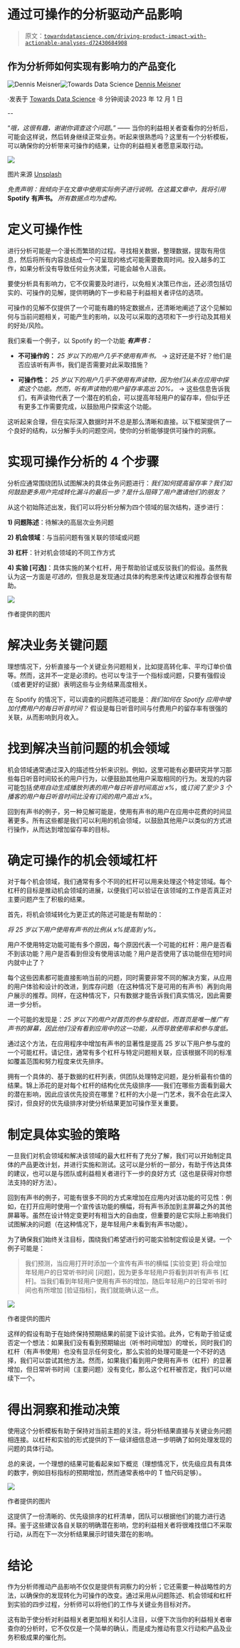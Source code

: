 # 通过可操作的分析驱动产品影响

> 原文：[`towardsdatascience.com/driving-product-impact-with-actionable-analyses-d72430684908`](https://towardsdatascience.com/driving-product-impact-with-actionable-analyses-d72430684908)

## **作为分析师如何实现有影响力的产品变化**

[](https://medium.com/@meisnerden?source=post_page-----d72430684908--------------------------------)![Dennis Meisner](https://medium.com/@meisnerden?source=post_page-----d72430684908--------------------------------)[](https://towardsdatascience.com/?source=post_page-----d72430684908--------------------------------)![Towards Data Science](https://towardsdatascience.com/?source=post_page-----d72430684908--------------------------------) [Dennis Meisner](https://medium.com/@meisnerden?source=post_page-----d72430684908--------------------------------)

·发表于 [Towards Data Science](https://towardsdatascience.com/?source=post_page-----d72430684908--------------------------------) ·8 分钟阅读·2023 年 12 月 1 日

--

“*哦，这很有趣，谢谢你调查这个问题*。” —— 当你的利益相关者查看你的分析后，可能会这样说，然后转身继续正常业务。听起来很熟悉吗？这里有一个分析模板，可以确保你的分析带来可操作的结果，让你的利益相关者愿意采取行动。

![](img/26098f6d83cef7e77745be4d4c9c42ad.png)

图片来源 [Unsplash](https://unsplash.com/photos/person-writing-on-white-paper-v9FQR4tbIq8)

*免责声明：我倾向于在文章中使用实际例子进行说明。在这篇文章中，我将引用* **Spotify** **有声书。** *所有数据点均为虚构。*

# 定义可操作性

进行分析可能是一个漫长而繁琐的过程。寻找相关数据，整理数据，提取有用信息，然后将所有内容总结成一个可呈现的格式可能需要数周时间。投入越多的工作，如果分析没有导致任何业务决策，可能会越令人沮丧。

要使分析具有影响力，它不仅需要及时进行，以免相关决策已作出，还必须包括切实的、可操作的见解，提供明确的下一步和易于利益相关者评估的选项。

可操作的见解不仅提供了一个可能有趣的特定数据点，还清晰地阐述了这个见解如何与当前问题相关，可能产生的影响，以及可以采取的选项和下一步行动及其相关的好处/风险。

我们来看一个例子，以 Spotify 的一个功能 ***有声书：***

+   **不可操作的：** *25 岁以下的用户几乎不使用有声书。* → 这好还是不好？他们是否应该听有声书，我们是否需要对此采取措施？

+   **可操作性：** *25 岁以下的用户几乎不使用有声读物，因为他们从未在应用中探索这个功能。然而，听有声读物的用户留存率高出 20%。* → 这些信息告诉我们，有声读物代表了一个潜在的机会，可以提高年轻用户的留存率，但似乎还有更多工作需要完成，以鼓励用户探索这个功能。

这听起来合理，但在实际深入数据时并不总是那么清晰和直接。以下框架提供了一个良好的结构，以分解手头的问题空间，使你的分析能够提供可操作的洞察。

# 实现可操作分析的 4 个步骤

分析应通常围绕团队试图解决的具体业务问题进行：*我们如何提高留存率？我们如何鼓励更多用户完成转化漏斗的最后一步？是什么阻碍了用户邀请他们的朋友？*

从这个初始陈述出发，我们可以将分析分解为四个领域的层次结构，逐步进行：

**1) 问题陈述**：待解决的高层次业务问题

**2) 机会领域**：与当前问题有强关联的领域或问题

**3) 杠杆**：针对机会领域的不同工作方式

**4) 实验 [可选]**：具体实施的某个杠杆，用于帮助验证或反驳我们的假设。虽然我认为这一方面是*可选的*，但我总是发现通过具体的构思来传达建议和推荐会很有帮助。

![](img/8e87b817b8acef4f18723b5be68c69fb.png)

作者提供的图片

# 解决业务关键问题

理想情况下，分析直接与一个关键业务问题相关，比如提高转化率、平均订单价值等。然而，这并不一定是必须的。也可以专注于一个指标或问题，只要有强假设（或者更好的证据）表明这些与业务结果高度相关。

在 Spotify 的情况下，可以调查的问题陈述可能是：*我们如何在 Spotify 应用中增加付费用户的每日听音时间？* 假设是每日听音时间与付费用户的留存率有很强的关联，从而影响到月收入。

# 找到解决当前问题的机会领域

机会领域通常通过深入的描述性分析来识别。例如，这里可能有必要研究并学习那些每日听音时间较长的用户行为，以便鼓励其他用户采取相同的行为。发现的内容可能包括*使用自动生成播放列表的用户每日听音时间高出 x%*，或*订阅了至少 3 个播客的用户每日听音时间比没有订阅的用户高出 x%*。

回到有声书的例子，另一种见解可能是，使用有声书的用户在应用中花费的时间显著更多。所有这些都是我们可以利用的机会领域，以鼓励其他用户以类似的方式进行操作，从而达到增加留存率的目标。

# 确定可操作的机会领域杠杆

对于每个机会领域，我们通常有多个不同的杠杆可以用来处理这个特定领域。每个杠杆的目标是推动机会领域的进展，以便我们可以验证在该领域的工作是否真正对主要问题产生了积极的结果。

首先，将机会领域转化为更正式的陈述可能是有帮助的：

*将 25 岁以下用户使用有声书的比例从 x%提高到 y%。*

用户不使用特定功能可能有多个原因，每个原因代表一个可能的杠杆：用户是否看不到该功能？用户是否看到但没有使用该功能？用户是否使用了该功能但在短时间内就中止了？

每个这些因素都可能直接影响当前的问题，同时需要非常不同的解决方案，从应用的用户体验和设计的改进，到库存问题（在这种情况下是可用的有声书）再到向用户展示的推荐。同样，在这种情况下，只有数据才能告诉我们真实情况，因此需要进一步分析。

一个可能的发现是：*25 岁以下的用户对首页的参与度较低，而首页是唯一推广有声书的屏幕，因此他们没有看到应用中的这一功能，从而导致使用率和参与度低。*

通过这个方法，在应用程序中增加有声书的显著性是提高 25 岁以下用户参与度的一个可能杠杆。请记住，通常有多个杠杆与特定问题相关联，应该根据不同的标准如覆盖范围和努力程度来优先排序。

拥有一个具体的、基于数据的杠杆列表，供团队处理特定问题，是分析最有价值的结果。锦上添花的是对每个杠杆的结构化优先级排序——我们在哪些方面看到最大的潜在影响，因此应该优先投资在哪里？杠杆的大小是一门艺术，我不会在此深入探讨，但良好的优先级排序对使分析结果更加可操作至关重要。

# 制定具体实验的策略

一旦我们对机会领域和解决该领域的最大杠杆有了充分了解，我们可以开始制定具体的产品更改计划，并进行实施和测试。这可以是分析的一部分，有助于传达具体的建议，也可以是与团队或利益相关者进行下一步的良好方式（这也是获得对你想法支持的好方法）。

回到有声书的例子，可能有很多不同的方式来增加在应用内对该功能的可见性：例如，在打开应用时使用一个宣传该功能的横幅，将有声书添加到主屏幕之外的其他屏幕等。虽然在设计特定变更时有相当大的自由度，但重要的是它实际上影响我们试图解决的问题（在这种情况下，是年轻用户未看到有声书功能）。

为了确保我们始终关注目标，围绕我们希望进行的可能实验制定假设是关键。一个例子可能是：

> 我们预测，当应用打开时添加一个宣传有声书的横幅 [实验变更] 将会增加年轻用户的日常听书时间 [问题]，因为更多年轻用户将看到并听有声书 [杠杆]。当我们看到年轻用户使用有声书的增加，随后年轻用户的日常听书时间也有所增加 [验证指标]，我们就能确认这一点。

![](img/dac367300ae261997f37047b42fe2df6.png)

作者提供的图片

这样的假设有助于在始终保持预期结果的前提下设计实验。此外，它有助于验证或否定一个想法：如果我们没有看到预期输出（听书时间增加）的增长，同时我们的杠杆（有声书使用）也没有显示任何变化，那么实验的处理可能是一个不好的选择，我们可以尝试其他方法。然而，如果我们看到用户使用有声书（杠杆）的显著增加，但日常听书时间（主要问题）没有变化，那么这个杠杆被否定，我们可以继续下一个。

# 得出洞察和推动决策

使用这个分析模板有助于保持对当前主题的关注，将分析结果直接与关键业务问题相连接。以杠杆和实验的形式提供的下一级详细信息进一步明确了如何处理发现的问题的具体行动。

总的来说，一个理想的结果可能看起来如下概览（理想情况下，优先级应具有具体的数字，例如目标指标的预期增加，然而通常表格中的 T 恤尺码足够）。

![](img/cb35acba853215dd6d198f0c8c04db3d.png)

作者提供的图片

这提供了一份清晰的、优先级排序的杠杆清单，团队可以根据他们的能力进行选择。鉴于这些建议各自关联的明确潜在影响，您的利益相关者将很难找借口不采取行动，从而在下一次分析结果展示时错失潜在的影响。

# 结论

作为分析师推动产品影响不仅仅是提供有洞察力的分析；它还需要一种战略性的方法，以确保你的发现转化为可操作的改变。通过采用从问题陈述、机会领域和杠杆到实验的四步过程，分析师可以将他们的工作与关键业务目标对齐。

这有助于使分析对利益相关者更加相关和引人注目，以便下次当你的利益相关者审查你的分析时，它不仅仅是一个简单的确认，而是成为推动有意义行动和产品及业务积极成果的催化剂。
